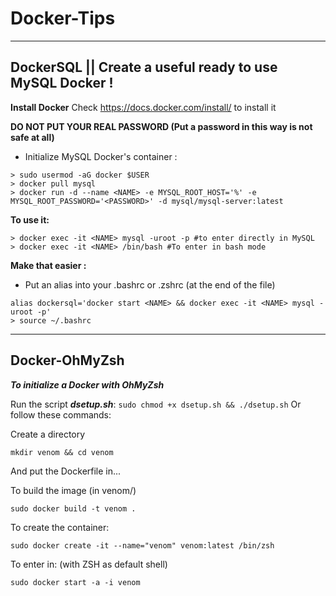 # Docker-Tips
_____
## DockerSQL || Create a useful ready to use MySQL Docker !

**Install Docker**
Check https://docs.docker.com/install/ to install it

**DO NOT PUT YOUR REAL PASSWORD (Put a password in this way is not safe at all)**
- Initialize MySQL Docker's container :
```
> sudo usermod -aG docker $USER
> docker pull mysql
> docker run -d --name <NAME> -e MYSQL_ROOT_HOST='%' -e MYSQL_ROOT_PASSWORD='<PASSWORD>' -d mysql/mysql-server:latest
```

**To use it:**
```
> docker exec -it <NAME> mysql -uroot -p #to enter directly in MySQL
> docker exec -it <NAME> /bin/bash #To enter in bash mode
```

**Make that easier :**
- Put an alias into your .bashrc or .zshrc (at the end of the file)
```
alias dockersql='docker start <NAME> && docker exec -it <NAME> mysql -uroot -p'
> source ~/.bashrc
```

____
## Docker-OhMyZsh
***To initialize a Docker with OhMyZsh***

Run the script ***dsetup.sh***: ```sudo chmod +x dsetup.sh && ./dsetup.sh```
Or follow these commands:

Create a directory
```
mkdir venom && cd venom
```
And put the Dockerfile in...

To build the image (in venom/)
```
sudo docker build -t venom .
```

To create the container:
```
sudo docker create -it --name="venom" venom:latest /bin/zsh
```

To enter in: (with ZSH as default shell)
```
sudo docker start -a -i venom
```
